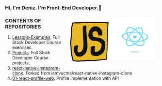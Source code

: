<h3 class="animate__animated animate__bounce">Hi, I'm Deniz. I'm Front-End Developer.👋<h3/> <img src="https://github.com/denizozmen/denizozmen/blob/main/content_heart-react.gif" alt="react-native" width="150" height="140" align="right" style="max-width:100%;">
<img   <img src="https://github.com/denizozmen/denizozmen/blob/main/giphy.gif" alt="react-native" width="150" height="160" align="right"  style="max-width:100%;"><img 

# CONTENTS OF REPOSITORIES
1. [Lessons-Examples](https://github.com/denizozmen/Lessons-Examples). Full Stack Developer Course exercises.
2. [Projects](https://github.com/denizozmen/Projects). Full Stack Developer Course projects.
3. [react-native-instagram-clone](https://github.com/denizozmen/react-native-instagram-clone). Forked from iamvucms/react-native-instagram-clone
4. [01-react-profile-web](https://github.com/denizozmen/01-react-profile-web). Profile implementation with API



